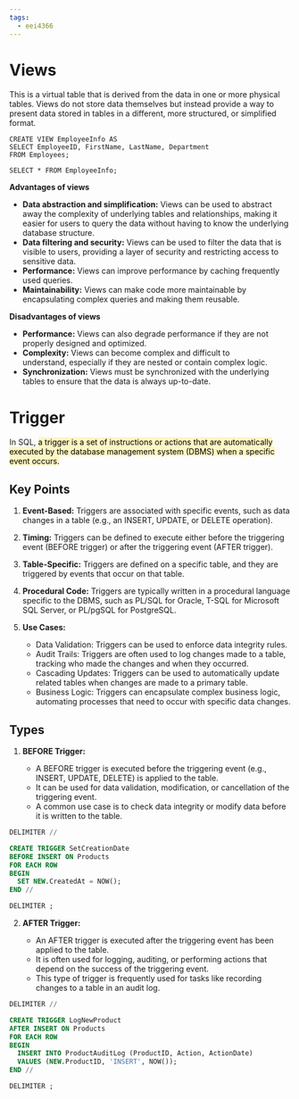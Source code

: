 ```yaml
---
tags:
  - eei4366
---
```

# Views

This is a virtual table that is derived from the data in one or more physical tables. Views do not store data themselves but instead provide a way to present data stored in tables in a different, more structured, or simplified format.

```mysql
CREATE VIEW EmployeeInfo AS
SELECT EmployeeID, FirstName, LastName, Department
FROM Employees;
```

```mysql
SELECT * FROM EmployeeInfo;
```

**Advantages of views**

- **Data abstraction and simplification:** Views can be used to abstract away the complexity of underlying tables and relationships, making it easier for users to query the data without having to know the underlying database structure.
- **Data filtering and security:** Views can be used to filter the data that is visible to users, providing a layer of security and restricting access to sensitive data.
- **Performance:** Views can improve performance by caching frequently used queries.
- **Maintainability:** Views can make code more maintainable by encapsulating complex queries and making them reusable.

**Disadvantages of views**

- **Performance:** Views can also degrade performance if they are not properly designed and optimized.
- **Complexity:** Views can become complex and difficult to understand, especially if they are nested or contain complex logic.
- **Synchronization:** Views must be synchronized with the underlying tables to ensure that the data is always up-to-date.

# Trigger

In SQL, <mark style="background: #FFF3A3A6;">a trigger is a set of instructions or actions that are automatically executed by the database management system (DBMS) when a specific event occurs.</mark>

## Key Points

1. **Event-Based:** Triggers are associated with specific events, such as data changes in a table (e.g., an INSERT, UPDATE, or DELETE operation). 
    
2. **Timing:** Triggers can be defined to execute either before the triggering event (BEFORE trigger) or after the triggering event (AFTER trigger).
    
3. **Table-Specific:** Triggers are defined on a specific table, and they are triggered by events that occur on that table. 
    
4. **Procedural Code:** Triggers are typically written in a procedural language specific to the DBMS, such as PL/SQL for Oracle, T-SQL for Microsoft SQL Server, or PL/pgSQL for PostgreSQL. 
    
5. **Use Cases:**
    
    - Data Validation: Triggers can be used to enforce data integrity rules.
    - Audit Trails: Triggers are often used to log changes made to a table, tracking who made the changes and when they occurred.
    - Cascading Updates: Triggers can be used to automatically update related tables when changes are made to a primary table.
    - Business Logic: Triggers can encapsulate complex business logic, automating processes that need to occur with specific data changes.

## Types

1. **BEFORE Trigger:**
    
    - A BEFORE trigger is executed before the triggering event (e.g., INSERT, UPDATE, DELETE) is applied to the table.
    - It can be used for data validation, modification, or cancellation of the triggering event.
    - A common use case is to check data integrity or modify data before it is written to the table.

```sql
DELIMITER //

CREATE TRIGGER SetCreationDate
BEFORE INSERT ON Products
FOR EACH ROW
BEGIN
  SET NEW.CreatedAt = NOW();
END //

DELIMITER ;
```

2. **AFTER Trigger:**
    
    - An AFTER trigger is executed after the triggering event has been applied to the table.
    - It is often used for logging, auditing, or performing actions that depend on the success of the triggering event.
    - This type of trigger is frequently used for tasks like recording changes to a table in an audit log.

```sql
DELIMITER //

CREATE TRIGGER LogNewProduct
AFTER INSERT ON Products
FOR EACH ROW
BEGIN
  INSERT INTO ProductAuditLog (ProductID, Action, ActionDate)
  VALUES (NEW.ProductID, 'INSERT', NOW());
END //

DELIMITER ;

```
